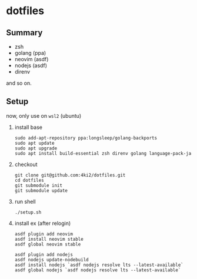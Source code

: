 # dotfiles
## Summary
- zsh
- golang (ppa)
- neovim (asdf)
- nodejs (asdf)
- direnv

and so on.
## Setup
now, only use on `wsl2` (ubuntu)
1. install base
    ```shell
    sudo add-apt-repository ppa:longsleep/golang-backports
    sudo apt update
    sudo apt upgrade
    sudo apt install build-essential zsh direnv golang language-pack-ja
    ```
1. checkout
    ```shell
    git clone git@github.com:4ki2/dotfiles.git
    cd dotfiles
    git submodule init
    git submodule update
    ```
1. run shell
    ```shell
    ./setup.sh
    ```
1. install ex (after relogin)
    ```shell
    asdf plugin add neovim
    asdf install neovim stable
    asdf global neovim stable
    ```
    ```shell
    asdf plugin add nodejs
    asdf nodejs update-nodebuild
    asdf install nodejs `asdf nodejs resolve lts --latest-available`
    asdf global nodejs `asdf nodejs resolve lts --latest-available`
    ```
